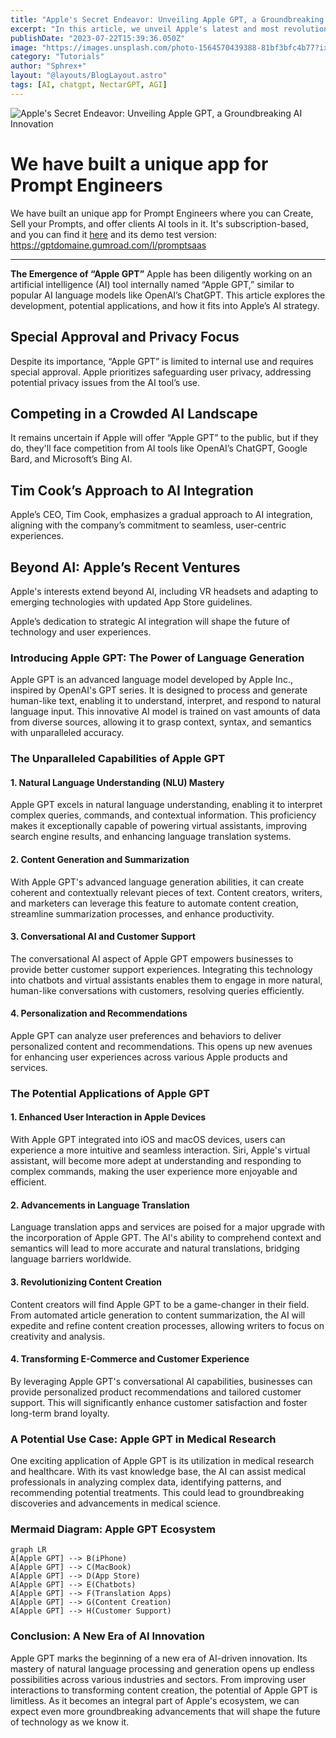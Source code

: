 ```yaml
---
title: "Apple's Secret Endeavor: Unveiling Apple GPT, a Groundbreaking AI Innovation"
excerpt: "In this article, we unveil Apple's latest and most revolutionary project yet - Apple GPT (Generative Pre-trained Transformer). This cutting-edge Artificial Intelligence (AI) technology is set to redefine the landscape of natural language processing and machine learning. Let us delve into the intricacies of Apple GPT, its potential applications, and how it will shape the future of AI-driven innovations"
publishDate: "2023-07-22T15:39:36.050Z"
image: "https://images.unsplash.com/photo-1564570439388-81bf3bfc4b77?ixlib=rb-4.0.3&ixid=M3wxMjA3fDB8MHxwaG90by1wYWdlfHx8fGVufDB8fHx8fA%3D%3D&auto=format&fit=crop&w=953&q=80"
category: "Tutorials"
author: "Sphrex+"
layout: "@layouts/BlogLayout.astro"
tags: [AI, chatgpt, NectarGPT, AGI]
---
```


<img src="https://images.unsplash.com/photo-1523275335684-37898b6baf30?ixlib=rb-4.0.3&ixid=M3wxMjA3fDB8MHxwaG90by1wYWdlfHx8fGVufDB8fHx8fA%3D%3D&auto=format&fit=crop&w=1399&q=80" alt="Apple's Secret Endeavor: Unveiling Apple GPT, a Groundbreaking AI Innovation" />

<h1 id="we-have-built-a-unique-app-for-prompt-engineers">We have built a unique app for Prompt Engineers</h1>
<p>We have built an unique app for Prompt Engineers where you can Create, Sell your Prompts, and offer clients AI tools in it. It&#39;s subscription-based, and you can find it <a href="https://gptdomaine.gumroad.com/l/promptsaas">here</a> and its demo test version: <a href="https://gptdomaine.gumroad.com/l/promptsaas">https://gptdomaine.gumroad.com/l/promptsaas</a></p>
<hr>
<p><strong>The Emergence of “Apple GPT”</strong>
Apple has been diligently working on an artificial intelligence (AI) tool internally named “Apple GPT,” similar to popular AI language models like OpenAI’s ChatGPT. This article explores the development, potential applications, and how it fits into Apple’s AI strategy.</p>
<h2 id="special-approval-and-privacy-focus">Special Approval and Privacy Focus</h2>
<p>Despite its importance, “Apple GPT” is limited to internal use and requires special approval. Apple prioritizes safeguarding user privacy, addressing potential privacy issues from the AI tool’s use.</p>
<h2 id="competing-in-a-crowded-ai-landscape">Competing in a Crowded AI Landscape</h2>
<p>It remains uncertain if Apple will offer “Apple GPT” to the public, but if they do, they&#39;ll face competition from AI tools like OpenAI’s ChatGPT, Google Bard, and Microsoft’s Bing AI.</p>
<h2 id="tim-cook-s-approach-to-ai-integration">Tim Cook’s Approach to AI Integration</h2>
<p>Apple’s CEO, Tim Cook, emphasizes a gradual approach to AI integration, aligning with the company’s commitment to seamless, user-centric experiences.</p>
<h2 id="beyond-ai-apple-s-recent-ventures">Beyond AI: Apple’s Recent Ventures</h2>
<p>Apple&#39;s interests extend beyond AI, including VR headsets and adapting to emerging technologies with updated App Store guidelines.</p>
<p>Apple’s dedication to strategic AI integration will shape the future of technology and user experiences.</p>


<h3 id="introducing-apple-gpt-the-power-of-language-generation">Introducing Apple GPT: The Power of Language Generation</h3>
<p>Apple GPT is an advanced language model developed by Apple Inc., inspired by OpenAI&#39;s GPT series. It is designed to process and generate human-like text, enabling it to understand, interpret, and respond to natural language input. This innovative AI model is trained on vast amounts of data from diverse sources, allowing it to grasp context, syntax, and semantics with unparalleled accuracy.</p>
<h3 id="the-unparalleled-capabilities-of-apple-gpt">The Unparalleled Capabilities of Apple GPT</h3>
<h4 id="1-natural-language-understanding-nlu-mastery">1. Natural Language Understanding (NLU) Mastery</h4>
<p>Apple GPT excels in natural language understanding, enabling it to interpret complex queries, commands, and contextual information. This proficiency makes it exceptionally capable of powering virtual assistants, improving search engine results, and enhancing language translation systems.</p>
<h4 id="2-content-generation-and-summarization">2. Content Generation and Summarization</h4>
<p>With Apple GPT&#39;s advanced language generation abilities, it can create coherent and contextually relevant pieces of text. Content creators, writers, and marketers can leverage this feature to automate content creation, streamline summarization processes, and enhance productivity.</p>
<h4 id="3-conversational-ai-and-customer-support">3. Conversational AI and Customer Support</h4>
<p>The conversational AI aspect of Apple GPT empowers businesses to provide better customer support experiences. Integrating this technology into chatbots and virtual assistants enables them to engage in more natural, human-like conversations with customers, resolving queries efficiently.</p>
<h4 id="4-personalization-and-recommendations">4. Personalization and Recommendations</h4>
<p>Apple GPT can analyze user preferences and behaviors to deliver personalized content and recommendations. This opens up new avenues for enhancing user experiences across various Apple products and services.</p>
<h3 id="the-potential-applications-of-apple-gpt">The Potential Applications of Apple GPT</h3>
<h4 id="1-enhanced-user-interaction-in-apple-devices">1. Enhanced User Interaction in Apple Devices</h4>
<p>With Apple GPT integrated into iOS and macOS devices, users can experience a more intuitive and seamless interaction. Siri, Apple&#39;s virtual assistant, will become more adept at understanding and responding to complex commands, making the user experience more enjoyable and efficient.</p>
<h4 id="2-advancements-in-language-translation">2. Advancements in Language Translation</h4>
<p>Language translation apps and services are poised for a major upgrade with the incorporation of Apple GPT. The AI&#39;s ability to comprehend context and semantics will lead to more accurate and natural translations, bridging language barriers worldwide.</p>
<h4 id="3-revolutionizing-content-creation">3. Revolutionizing Content Creation</h4>
<p>Content creators will find Apple GPT to be a game-changer in their field. From automated article generation to content summarization, the AI will expedite and refine content creation processes, allowing writers to focus on creativity and analysis.</p>
<h4 id="4-transforming-e-commerce-and-customer-experience">4. Transforming E-Commerce and Customer Experience</h4>
<p>By leveraging Apple GPT&#39;s conversational AI capabilities, businesses can provide personalized product recommendations and tailored customer support. This will significantly enhance customer satisfaction and foster long-term brand loyalty.</p>
<h3 id="a-potential-use-case-apple-gpt-in-medical-research">A Potential Use Case: Apple GPT in Medical Research</h3>
<p>One exciting application of Apple GPT is its utilization in medical research and healthcare. With its vast knowledge base, the AI can assist medical professionals in analyzing complex data, identifying patterns, and recommending potential treatments. This could lead to groundbreaking discoveries and advancements in medical science.</p>
<h3 id="mermaid-diagram-apple-gpt-ecosystem">Mermaid Diagram: Apple GPT Ecosystem</h3>
<pre><code class="lang-mermaid"><span class="hljs-selector-tag">graph</span> <span class="hljs-selector-tag">LR</span>
<span class="hljs-selector-tag">A</span><span class="hljs-selector-attr">[Apple GPT]</span> <span class="hljs-selector-tag">--</span>&gt; <span class="hljs-selector-tag">B</span>(iPhone)
<span class="hljs-selector-tag">A</span><span class="hljs-selector-attr">[Apple GPT]</span> <span class="hljs-selector-tag">--</span>&gt; <span class="hljs-selector-tag">C</span>(MacBook)
<span class="hljs-selector-tag">A</span><span class="hljs-selector-attr">[Apple GPT]</span> <span class="hljs-selector-tag">--</span>&gt; <span class="hljs-selector-tag">D</span>(App Store)
<span class="hljs-selector-tag">A</span><span class="hljs-selector-attr">[Apple GPT]</span> <span class="hljs-selector-tag">--</span>&gt; <span class="hljs-selector-tag">E</span>(Chatbots)
<span class="hljs-selector-tag">A</span><span class="hljs-selector-attr">[Apple GPT]</span> <span class="hljs-selector-tag">--</span>&gt; <span class="hljs-selector-tag">F</span>(Translation Apps)
<span class="hljs-selector-tag">A</span><span class="hljs-selector-attr">[Apple GPT]</span> <span class="hljs-selector-tag">--</span>&gt; <span class="hljs-selector-tag">G</span>(Content Creation)
<span class="hljs-selector-tag">A</span><span class="hljs-selector-attr">[Apple GPT]</span> <span class="hljs-selector-tag">--</span>&gt; <span class="hljs-selector-tag">H</span>(Customer Support)
</code></pre>
<h3 id="conclusion-a-new-era-of-ai-innovation">Conclusion: A New Era of AI Innovation</h3>
<p>Apple GPT marks the beginning of a new era of AI-driven innovation. Its mastery of natural language processing and generation opens up endless possibilities across various industries and sectors. From improving user interactions to transforming content creation, the potential of Apple GPT is limitless. As it becomes an integral part of Apple&#39;s ecosystem, we can expect even more groundbreaking advancements that will shape the future of technology as we know it.</p>


